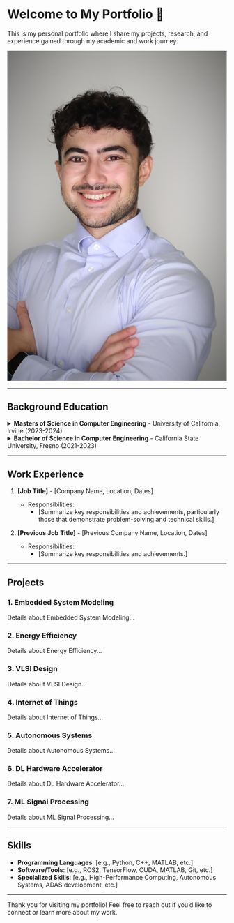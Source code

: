# Welcome to My Portfolio 👋
This is my personal portfolio where I share my projects, research, and experience gained through my academic and work journey.

![Your Image Description](assets/pfard@uci.edu-48365f5c.jpg)

---

## Background Education

<details>
  <summary><b>Masters of Science in Computer Engineering</b> - University of California, Irvine (2023-2024)</summary>
  <ul>
    <li><b>Relevant Coursework:</b>
      <ul>
        <li><a href="#embedded-system-modeling">Embedded System Modeling</a></li>
        <li><a href="#energy-efficiency">Energy Efficiency</a></li>
        <li><a href="#vlsi-design">VLSI Design</a></li>
        <li><a href="#internet-of-things">Internet of Things</a></li>
        <li><a href="#autonomous-systems">Autonomous Systems</a></li>
        <li><a href="#dl-hardware-accelerator">DL Hardware Accelerator</a></li>
        <li><a href="#ml-signal-processing">ML Signal Processing</a></li>
        <li>Communications and Networking</li>
      </ul>
    </li>
  </ul>
</details>

<details>
  <summary><b>Bachelor of Science in Computer Engineering</b> - California State University, Fresno (2021-2023)</summary>
  <ul>
    <li><b>Relevant Coursework:</b>
      <ul>
        <li><a href="#Fundamentals-of-Cryptoagraphy">Fundamentals of Cryptography</a></li>
        <li><a href="#Fundamentals-of-machine-learning">Fundamentals of Machine Learning</a></li>
        <li><a href="#advanced-comp-arch">Advanced Computer Architecture</a></li>
        <li><a href="#senior-design">Senior Design</a></li>
        <li><a href="#embedded-systems">Embedded Systems</a></li>
        <li><a href="#professional-dev">Professional Development</a></li>
      </ul>
    </li>
  </ul>
</details>

---

## Work Experience
1. **[Job Title]** - [Company Name, Location, Dates]
   - Responsibilities:
      - [Summarize key responsibilities and achievements, particularly those that demonstrate problem-solving and technical skills.]
   
2. **[Previous Job Title]** - [Previous Company Name, Location, Dates]
   - Responsibilities:
      - [Summarize key responsibilities and achievements.]

---

## Projects
### <a id="embedded-system-modeling"></a>1. Embedded System Modeling
Details about Embedded System Modeling...

### <a id="energy-efficiency"></a>2. Energy Efficiency
Details about Energy Efficiency...

### <a id="vlsi-design"></a>3. VLSI Design
Details about VLSI Design...

### <a id="internet-of-things"></a>4. Internet of Things
Details about Internet of Things...

### <a id="autonomous-systems"></a>5. Autonomous Systems
Details about Autonomous Systems...

### <a id="dl-hardware-accelerator"></a>6. DL Hardware Accelerator
Details about DL Hardware Accelerator...

### <a id="ml-signal-processing"></a>7. ML Signal Processing
Details about ML Signal Processing...

---

## Skills
- **Programming Languages**: [e.g., Python, C++, MATLAB, etc.]
- **Software/Tools**: [e.g., ROS2, TensorFlow, CUDA, MATLAB, Git, etc.]
- **Specialized Skills**: [e.g., High-Performance Computing, Autonomous Systems, ADAS development, etc.]

---

Thank you for visiting my portfolio! Feel free to reach out if you’d like to connect or learn more about my work.
